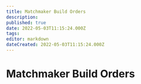 ```yaml
---
title: Matchmaker Build Orders
description: 
published: true
date: 2022-05-03T11:15:24.000Z
tags: 
editor: markdown
dateCreated: 2022-05-03T11:15:24.000Z
---
```


# Matchmaker Build Orders

